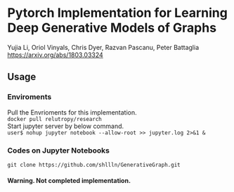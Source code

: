 # Pytorch Implementation for Learning Deep Generative Models of Graphs
Yujia Li, Oriol Vinyals, Chris Dyer, Razvan Pascanu, Peter Battaglia
https://arxiv.org/abs/1803.03324

## Usage

### Enviroments
Pull the Envrioments for this implementation.  
`docker pull relutropy/research`  
Start jupyter server by below command.  
`user$ nohup jupyter notebook --allow-root >> jupyter.log 2>&1 &`  
### Codes on Jupyter Notebooks
`git clone https://github.com/shllln/GenerativeGraph.git`  


#### Warning. Not completed implementation.
